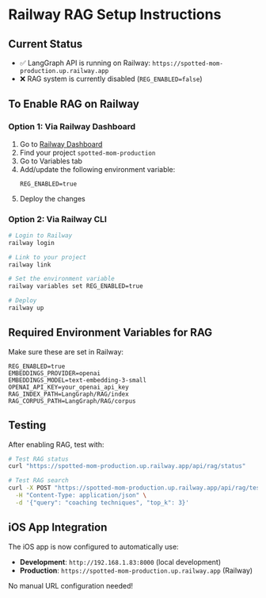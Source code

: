 # Railway RAG Setup Instructions

## Current Status
- ✅ LangGraph API is running on Railway: `https://spotted-mom-production.up.railway.app`
- ❌ RAG system is currently disabled (`REG_ENABLED=false`)

## To Enable RAG on Railway

### Option 1: Via Railway Dashboard
1. Go to [Railway Dashboard](https://railway.app/dashboard)
2. Find your project `spotted-mom-production`
3. Go to Variables tab
4. Add/update the following environment variable:
   ```
   REG_ENABLED=true
   ```
5. Deploy the changes

### Option 2: Via Railway CLI
```bash
# Login to Railway
railway login

# Link to your project
railway link

# Set the environment variable
railway variables set REG_ENABLED=true

# Deploy
railway up
```

## Required Environment Variables for RAG
Make sure these are set in Railway:
```
REG_ENABLED=true
EMBEDDINGS_PROVIDER=openai
EMBEDDINGS_MODEL=text-embedding-3-small
OPENAI_API_KEY=your_openai_api_key
RAG_INDEX_PATH=LangGraph/RAG/index
RAG_CORPUS_PATH=LangGraph/RAG/corpus
```

## Testing
After enabling RAG, test with:
```bash
# Test RAG status
curl "https://spotted-mom-production.up.railway.app/api/rag/status"

# Test RAG search
curl -X POST "https://spotted-mom-production.up.railway.app/api/rag/test/dev" \
  -H "Content-Type: application/json" \
  -d '{"query": "coaching techniques", "top_k": 3}'
```

## iOS App Integration
The iOS app is now configured to automatically use:
- **Development**: `http://192.168.1.83:8000` (local development)
- **Production**: `https://spotted-mom-production.up.railway.app` (Railway)

No manual URL configuration needed!
